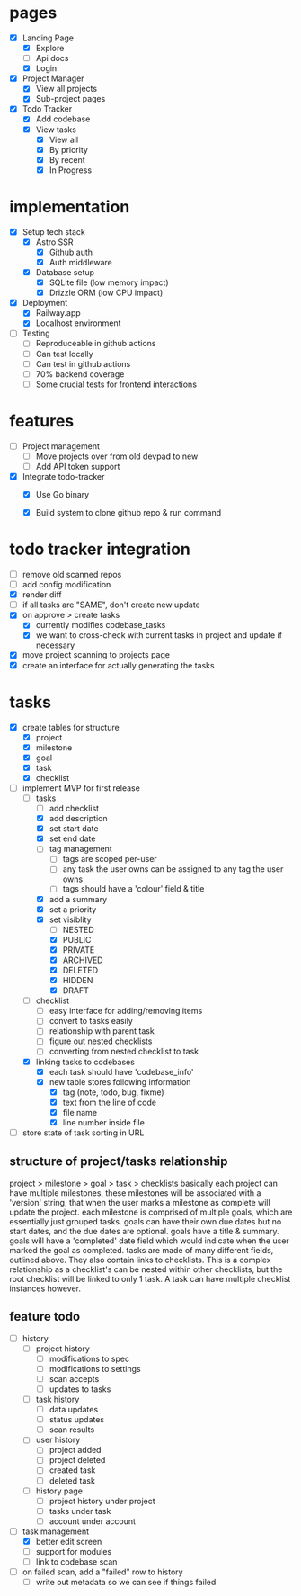 # pages
- [x] Landing Page
    - [x] Explore
    - [ ] Api docs
    - [x] Login
- [x] Project Manager
    - [x] View all projects
    - [x] Sub-project pages
- [x] Todo Tracker
    - [x] Add codebase
    - [x] View tasks
        - [x] View all
        - [x] By priority
        - [x] By recent
        - [x] In Progress

# implementation
- [x] Setup tech stack
    - [x] Astro SSR
        - [x] Github auth
        - [x] Auth middleware
    - [x] Database setup
        - [x] SQLite file (low memory impact)
        - [x] Drizzle ORM (low CPU impact)
- [x] Deployment
    - [x] Railway.app
    - [x] Localhost environment
- [ ] Testing
    - [ ] Reproduceable in github actions
    - [ ] Can test locally
    - [ ] Can test in github actions
    - [ ] 70% backend coverage
    - [ ] Some crucial tests for frontend interactions

# features
- [ ] Project management
    - [ ] Move projects over from old devpad to new
    - [ ] Add API token support
- [x] Integrate todo-tracker
    - [x] Use Go binary
    - [x] Build system to clone github repo & run command


# todo tracker integration
- [ ] remove old scanned repos
- [ ] add config modification
- [x] render diff
- [ ] if all tasks are "SAME", don't create new update
- [x] on approve > create tasks
    - [x] currently modifies codebase_tasks
    - [x] we want to cross-check with current tasks in project and update if necessary
- [x] move project scanning to projects page
- [x] create an interface for actually generating the tasks

# tasks
- [x] create tables for structure
    - [x] project
    - [x] milestone
    - [x] goal
    - [x] task
    - [x] checklist
- [ ] implement MVP for first release
    - [ ] tasks
        - [ ] add checklist
        - [x] add description
        - [x] set start date
        - [x] set end date
        - [ ] tag management
            - [ ] tags are scoped per-user
            - [ ] any task the user owns can be assigned to any tag the user owns
            - [ ] tags should have a 'colour' field & title
        - [x] add a summary
        - [x] set a priority
        - [x] set visiblity
            - [ ] NESTED
            - [x] PUBLIC
            - [x] PRIVATE
            - [x] ARCHIVED
            - [x] DELETED
            - [x] HIDDEN
            - [x] DRAFT
    - [ ] checklist
        - [ ] easy interface for adding/removing items
        - [ ] convert to tasks easily
        - [ ] relationship with parent task
        - [ ] figure out nested checklists
        - [ ] converting from nested checklist to task
    - [x] linking tasks to codebases
        - [x] each task should have 'codebase_info'
        - [x] new table stores following information
            - [x] tag (note, todo, bug, fixme)
            - [x] text from the line of code
            - [x] file name
            - [x] line number inside file
- [ ] store state of task sorting in URL

## structure of project/tasks relationship
project > milestone > goal > task > checklists
basically each project can have multiple milestones, these milestones will be associated with a 'version' string, that when the user marks a milestone as complete will update the project.
each milestone is comprised of multiple goals, which are essentially just grouped tasks. goals can have their own due dates but no start dates, and the due dates are optional. goals have a title & summary. goals will have a 'completed' date field which would indicate when the user marked the goal as completed.
tasks are made of many different fields, outlined above. They also contain links to checklists. This is a complex relationship as a checklist's can be nested within other checklists, but the root checklist will be linked to only 1 task. A task can have multiple checklist instances however.


## feature todo
- [ ] history
	- [ ] project history
		- [ ] modifications to spec
		- [ ] modifications to settings
		- [ ] scan accepts
		- [ ] updates to tasks
	- [ ] task history
		- [ ] data updates
		- [ ] status updates
		- [ ] scan results
	- [ ] user history
		- [ ] project added
		- [ ] project deleted
		- [ ] created task
		- [ ] deleted task
	- [ ] history page
		- [ ] project history under project
		- [ ] tasks under task
		- [ ] account under account
- [ ] task management
	- [x] better edit screen
	- [ ] support for modules
	- [ ] link to codebase scan
- [ ] on failed scan, add a "failed" row to history
	- [ ] write out metadata so we can see if things failed
